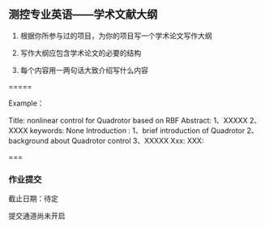 ## 测控专业英语——学术文献大纲

1. 根据你所参与过的项目，为你的项目写一个学术论文写作大纲

2. 写作大纲应包含学术论文的必要的结构

3.  每个内容用一两句话大致介绍写什么内容

=====

Example：

Title:  nonlinear control for Quadrotor based on RBF
Abstract:  1、XXXXX  2、XXXX
keywords: None
Introduction : 1、brief introduction of Quadrotor
                      2、background about Quadrotor control
                      3、XXXXX
Xxx:
XXX:

===

### 作业提交 

截止日期：待定

提交通道尚未开启
